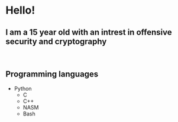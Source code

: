 # Hello! 
## I am a 15 year old with an intrest in offensive security and cryptography
</br>

## Programming languages
* Python
  * C
  * C++
  * NASM
  * Bash
